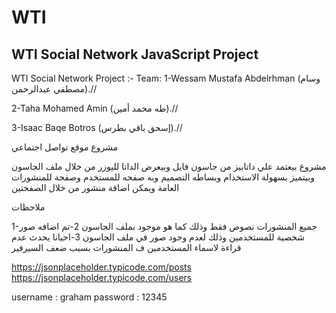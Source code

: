 # WTI
WTI Social Network JavaScript Project
------------------------------------------------------
WTI Social Network Project :-
Team:
1-Wessam Mustafa Abdelrhman (وسام مصطفي عبدالرحمن).//

2-Taha Mohamed Amin (طه محمد أمين).//

3-Isaac Baqe Botros (إسحق باقي بطرس).//

مشروع موقع تواصل اجتماعي

مشروع بيعتمد علي داتابيز من جاسون فايل وبيعرض الداتا لليوزر من خلال ملف الجاسون وبيتميز بسهولة الاستخدام وبساطه التصميم وبه صفحه للمستخدم وصفحة للمنشورات العامة ويمكن اضافة منشور من خلال الصفحتين

ملاحظات

1-جميع المنشورات نصوص فقط وذلك كما هو موجود بملف الجاسون
2-تم اضافه صور شخصية للمستخدمين وذلك لعدم وجود صور في ملف الجاسون
3-احيانا يحدث عدم قراءة لاسماء المستخدمين ف المنشورات بسبب ضعف السيرفير

https://jsonplaceholder.typicode.com/posts
https://jsonplaceholder.typicode.com/users

username : graham
password : 12345
